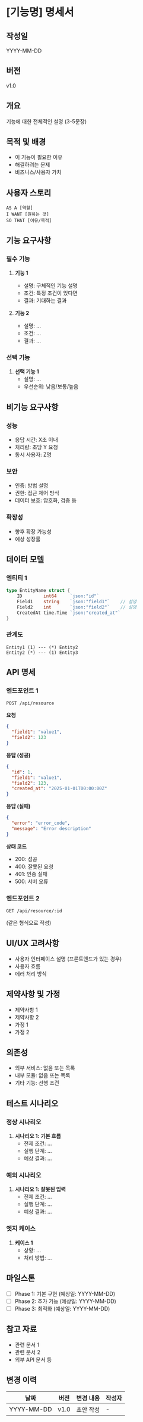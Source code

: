 # [기능명] 명세서

## 작성일
YYYY-MM-DD

## 버전
v1.0

## 개요
기능에 대한 전체적인 설명 (3-5문장)

## 목적 및 배경
- 이 기능이 필요한 이유
- 해결하려는 문제
- 비즈니스/사용자 가치

## 사용자 스토리
```
AS A [역할]
I WANT [원하는 것]
SO THAT [이유/목적]
```

## 기능 요구사항

### 필수 기능
1. **기능 1**
   - 설명: 구체적인 기능 설명
   - 조건: 특정 조건이 있다면
   - 결과: 기대하는 결과

2. **기능 2**
   - 설명: ...
   - 조건: ...
   - 결과: ...

### 선택 기능
1. **선택 기능 1**
   - 설명: ...
   - 우선순위: 낮음/보통/높음

## 비기능 요구사항

### 성능
- 응답 시간: X초 이내
- 처리량: 초당 Y 요청
- 동시 사용자: Z명

### 보안
- 인증: 방법 설명
- 권한: 접근 제어 방식
- 데이터 보호: 암호화, 검증 등

### 확장성
- 향후 확장 가능성
- 예상 성장률

## 데이터 모델

### 엔티티 1
```go
type EntityName struct {
    ID        int64     `json:"id"`
    Field1    string    `json:"field1"`    // 설명
    Field2    int       `json:"field2"`    // 설명
    CreatedAt time.Time `json:"created_at"`
}
```

### 관계도
```
Entity1 (1) --- (*) Entity2
Entity2 (*) --- (1) Entity3
```

## API 명세

### 엔드포인트 1
```
POST /api/resource
```

**요청**
```json
{
  "field1": "value1",
  "field2": 123
}
```

**응답 (성공)**
```json
{
  "id": 1,
  "field1": "value1",
  "field2": 123,
  "created_at": "2025-01-01T00:00:00Z"
}
```

**응답 (실패)**
```json
{
  "error": "error_code",
  "message": "Error description"
}
```

**상태 코드**
- 200: 성공
- 400: 잘못된 요청
- 401: 인증 실패
- 500: 서버 오류

### 엔드포인트 2
```
GET /api/resource/:id
```
(같은 형식으로 작성)

## UI/UX 고려사항
- 사용자 인터페이스 설명 (프론트엔드가 있는 경우)
- 사용자 흐름
- 에러 처리 방식

## 제약사항 및 가정
- 제약사항 1
- 제약사항 2
- 가정 1
- 가정 2

## 의존성
- 외부 서비스: 없음 또는 목록
- 내부 모듈: 없음 또는 목록
- 기타 기능: 선행 조건

## 테스트 시나리오

### 정상 시나리오
1. **시나리오 1: 기본 흐름**
   - 전제 조건: ...
   - 실행 단계: ...
   - 예상 결과: ...

### 예외 시나리오
1. **시나리오 1: 잘못된 입력**
   - 전제 조건: ...
   - 실행 단계: ...
   - 예상 결과: ...

### 엣지 케이스
1. **케이스 1**
   - 상황: ...
   - 처리 방법: ...

## 마일스톤
- [ ] Phase 1: 기본 구현 (예상일: YYYY-MM-DD)
- [ ] Phase 2: 추가 기능 (예상일: YYYY-MM-DD)
- [ ] Phase 3: 최적화 (예상일: YYYY-MM-DD)

## 참고 자료
- 관련 문서 1
- 관련 문서 2
- 외부 API 문서 등

## 변경 이력
| 날짜 | 버전 | 변경 내용 | 작성자 |
|------|------|-----------|--------|
| YYYY-MM-DD | v1.0 | 초안 작성 | - |
